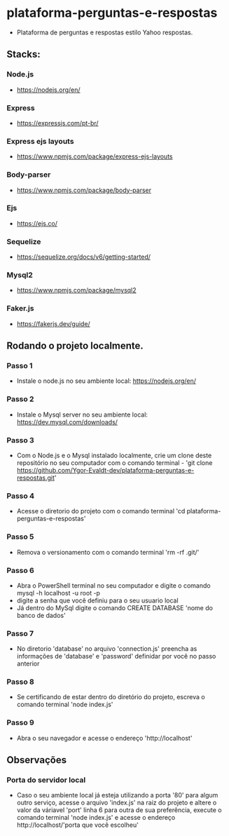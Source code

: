 # plataforma-perguntas-e-respostas
- Plataforma de perguntas e respostas estilo Yahoo respostas.

## Stacks:

### Node.js
- https://nodejs.org/en/

### Express
- https://expressjs.com/pt-br/

### Express ejs layouts
- https://www.npmjs.com/package/express-ejs-layouts

### Body-parser
- https://www.npmjs.com/package/body-parser

### Ejs
- https://ejs.co/

### Sequelize
- https://sequelize.org/docs/v6/getting-started/

### Mysql2
- https://www.npmjs.com/package/mysql2

### Faker.js
- https://fakerjs.dev/guide/

## Rodando o projeto localmente.

### Passo 1
- Instale o node.js no seu ambiente local: https://nodejs.org/en/

### Passo 2
- Instale o Mysql server no seu ambiente local: https://dev.mysql.com/downloads/

### Passo 3
- Com o Node.js e o Mysql instalado localmente, crie um clone deste repositório no seu computador com o comando terminal - 'git clone https://github.com/Ygor-Evaldt-dev/plataforma-perguntas-e-respostas.git'

### Passo 4
- Acesse o diretorio do projeto com o comando terminal 'cd plataforma-perguntas-e-respostas'

### Passo 5
- Remova o versionamento com o comando terminal 'rm -rf .git/'

### Passo 6
- Abra o PowerShell terminal no seu computador e digite o comando mysql -h localhost -u root -p
- digite a senha que você definiu para o seu usuario local
- Já dentro do MySql digite o comando CREATE DATABASE 'nome do banco de dados'

### Passo 7
- No diretorio 'database' no arquivo 'connection.js' preencha as informações de 'database' e 'password' definidar por você no passo anterior

### Passo 8
- Se certificando de estar dentro do diretório do projeto, escreva o comando terminal 'node index.js'

### Passo 9
- Abra o seu navegador e acesse o endereço 'http://localhost'

## Observações
### Porta do servidor local
- Caso o seu ambiente local já esteja utilizando a porta '80' para algum outro serviço, acesse o arquivo 'index.js' na raiz do projeto e altere o valor da váriavel 'port' linha 6 para outra de sua preferência, execute o comando terminal 'node index.js' e acesse o endereço http://localhost/'porta que você escolheu'
